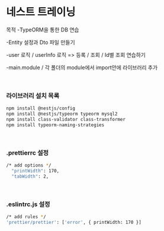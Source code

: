 # 네스트 트레이닝

목적
-TypeORM을 통한 DB 연습

-Entity 설정과 Dto 파일 만들기

-user 로직 / userInfo 로직 => 등록 / 조회 / Id별 조회 연습하기

-main.module / 각 폴더의 module에서 import안에 라이브러리 추가

<br>

### 라이브러리 설치 목록

```bash
npm install @nestjs/config
npm install @nestjs/typeorm typeorm mysql2
npm install class-validator class-transformer
npm install typeorm-naming-strategies
```

<br>

### .prettierrc 설정

```bash
/* add options */
  "printWidth": 170,
  "tabWidth": 2,
```

<br>

### .eslintrc.js 설정

```bash
/* add rules */
'prettier/prettier': ['error', { printWidth: 170 }]
```
